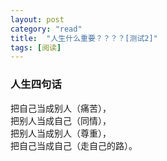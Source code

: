 ```yaml
---
layout: post
category: "read"
title:  "人生什么重要？？？？[测试2]"
tags: [阅读]
---
```


### 人生四句话

把自己当成别人（痛苦），  
把别人当成自己（同情），  
把别人当成别人（尊重），  
把自己当成自己（走自己的路）。  
